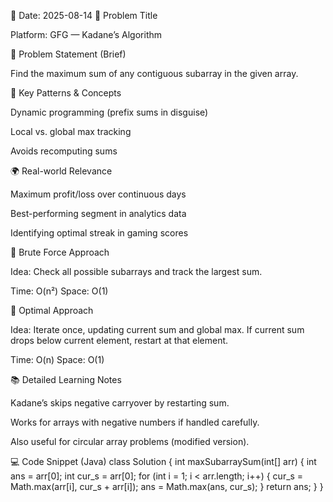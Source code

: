 📅 Date: 2025-08-14
🧠 Problem Title

Platform: GFG — Kadane’s Algorithm

📜 Problem Statement (Brief)

Find the maximum sum of any contiguous subarray in the given array.

🧩 Key Patterns & Concepts

Dynamic programming (prefix sums in disguise)

Local vs. global max tracking

Avoids recomputing sums

🌍 Real-world Relevance

Maximum profit/loss over continuous days

Best-performing segment in analytics data

Identifying optimal streak in gaming scores

🥉 Brute Force Approach

Idea:
Check all possible subarrays and track the largest sum.

Time: O(n²)
Space: O(1)

🥇 Optimal Approach

Idea:
Iterate once, updating current sum and global max. If current sum drops below current element, restart at that element.

Time: O(n)
Space: O(1)

📚 Detailed Learning Notes

Kadane’s skips negative carryover by restarting sum.

Works for arrays with negative numbers if handled carefully.

Also useful for circular array problems (modified version).

💻 Code Snippet (Java)
class Solution {
    int maxSubarraySum(int[] arr) {
        int ans = arr[0];
        int cur_s = arr[0];
        for (int i = 1; i < arr.length; i++) {
            cur_s = Math.max(arr[i], cur_s + arr[i]);
            ans = Math.max(ans, cur_s);
        }
        return ans;
    }
}

